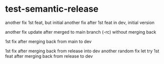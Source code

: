 # test-semantic-release
another fix
1st feat, but initial
another fix after 1st feat in dev, initial version

another fix update after merged to main branch (-rc) without merging back

1st fix after merging back from main to dev

1st fix after merging back from release into dev
another random fix
let try 1st feat after merging back from release to dev